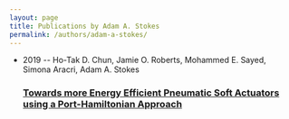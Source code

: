 ```yaml
---
layout: page
title: Publications by Adam A. Stokes
permalink: /authors/adam-a-stokes/
---
```


<ul class="post-list">
<li><span class='post-meta'>2019 -- Ho-Tak D. Chun, Jamie O. Roberts, Mohammed E. Sayed, Simona Aracri, Adam A. Stokes</span><h3><a class='post-link' href='../../towards-more-energy-efficient-pneumatic-soft-actuators-using-a-port-hamiltonian-approach'>Towards more Energy Efficient Pneumatic Soft Actuators using a Port-Hamiltonian Approach</a></h3></li>

</ul>
